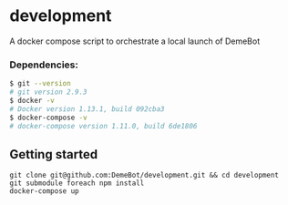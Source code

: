 # development
A docker compose script to orchestrate a local launch of DemeBot

### Dependencies:
```bash
$ git --version
# git version 2.9.3
$ docker -v
# Docker version 1.13.1, build 092cba3
$ docker-compose -v
# docker-compose version 1.11.0, build 6de1806
```

## Getting started
```terminal
git clone git@github.com:DemeBot/development.git && cd development
git submodule foreach npm install
docker-compose up
```
